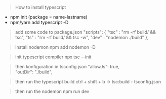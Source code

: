 > How to install typescript
- npm init (package = name-lastname)
- npm/yarn add typescript -D

> add some code to package.json
"scripts": {
"tsc" : "rm -rf build/ && tsc",
"ts" : "rm -rf build/ && tsc -w",
"dev" : "nodemon ./build"
},

> install nodemon
npm add nodemon -D

> init typescript compiler
npx tsc --init

> then konfiguration in tsconfig.json
"allowJs": true,  
"outDir": "./build",

> then run the typescript build
ctrl + shift + b -> tsc:build - tsconfig.json

> then run the nodemon
npm run dev
